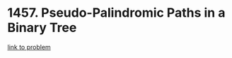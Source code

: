 # 1457. Pseudo-Palindromic Paths in a Binary Tree

[link to problem](https://leetcode.com/problems/pseudo-palindromic-paths-in-a-binary-tree)
